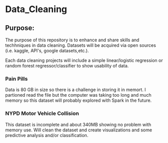 # Data_Cleaning

## Purpose:

The purpose of this repository is to enhance and share skills and techhniques in data cleaning. Datasets will be acquired via open sources (i.e. kaggle, API's, google datasets,etc.).

Each data cleaning projects will include a simple linear/logistic regression or random forest regressor/classifier to show usability of data.


### Pain Pills

Data is 80 GB in size so there is a challenge in storing it in memort. I partioned read the file but the computer was taking too long and much memory so this dataset will probably explored with Spark in the future.

### NYPD Motor Vehicle Collision

This dataset is incomplete and about 340MB showing no problem with memory use. Will clean the dataset and create visualizations and some predictive analysis and/or classification.
